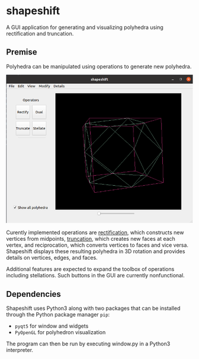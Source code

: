 # shapeshift
A GUI application for generating and visualizing polyhedra using rectification and truncation. 

## Premise
Polyhedra can be manipulated using operations to generate new polyhedra. 

![Screenshot of Shapeshift](img/cube-cuboctahedron.png)

Curently implemented operations are [rectification](https://en.wikipedia.org/wiki/Rectification_(geometry)), which constructs new vertices from midpoints, [truncation](https://en.wikipedia.org/wiki/Truncation_(geometry)), which creates new faces at each vertex, and reciprocation, which converts vertices to faces and vice versa.
Shapeshift displays these resulting polyhedra in 3D rotation and provides details on vertices, edges, and faces.

Additional features are expected to expand the toolbox of operations including stellations.
Such buttons in the GUI are currently nonfunctional.

## Dependencies
Shapeshift uses Python3 along with two packages that can be installed through the Python package manager `pip`:
* `pyqt5` for window and widgets
* `PyOpenGL` for polyhedron visualization

The program can then be run by executing window.py in a Python3 interpreter.
